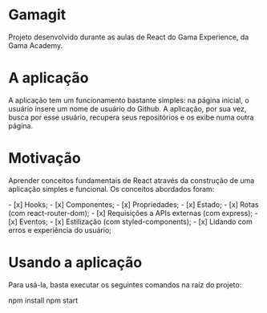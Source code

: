 # Gamagit

<p>Projeto desenvolvido durante as aulas de React do Gama Experience, da Gama Academy.</p> 
<h1>A aplicação</h1>

<p>A aplicação tem um funcionamento bastante simples: na página inicial, o usuário insere um nome de usuário do Github. A aplicação, por sua vez, busca por esse usuário, recupera seus repositórios e os exibe numa outra página.</p>

<h1>Motivação</h1>
<p>Aprender conceitos fundamentais de React através da construção de uma aplicação simples e funcional. Os conceitos abordados foram: </p>
- [x] Hooks;
- [x] Componentes;
- [x] Propriedades;
- [x] Estado;
- [x] Rotas (com react-router-dom);
- [x] Requisições a APIs externas (com express);
- [x] Eventos;
- [x] Estilização (com styled-components);
- [x] Lidando com erros e experiência do usuário;

<h1>Usando a aplicação</h1>
<p>Para usá-la, basta executar os seguintes comandos na raíz do projeto:</p>
npm install
npm start


